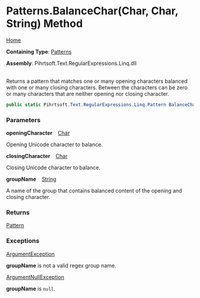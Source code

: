 # Patterns\.BalanceChar\(Char, Char, String\) Method

[Home](../../../../../../README.md)

**Containing Type**: [Patterns](../README.md)

**Assembly**: Pihrtsoft\.Text\.RegularExpressions\.Linq\.dll

\
Returns a pattern that matches one or many opening characters balanced with one or many closing characters\.
Between the characters can be zero or many characters that are neither opening nor closing character\.

```csharp
public static Pihrtsoft.Text.RegularExpressions.Linq.Pattern BalanceChar(char openingCharacter, char closingCharacter, string groupName)
```

### Parameters

**openingCharacter** &ensp; [Char](https://docs.microsoft.com/en-us/dotnet/api/system.char)

Opening Unicode character to balance\.

**closingCharacter** &ensp; [Char](https://docs.microsoft.com/en-us/dotnet/api/system.char)

Closing Unicode character to balance\.

**groupName** &ensp; [String](https://docs.microsoft.com/en-us/dotnet/api/system.string)

A name of the group that contains balanced content of the opening and closing character\.

### Returns

[Pattern](../../Pattern/README.md)

### Exceptions

[ArgumentException](https://docs.microsoft.com/en-us/dotnet/api/system.argumentexception)

**groupName** is not a valid regex group name\.

[ArgumentNullException](https://docs.microsoft.com/en-us/dotnet/api/system.argumentnullexception)

**groupName** is `null`\.

